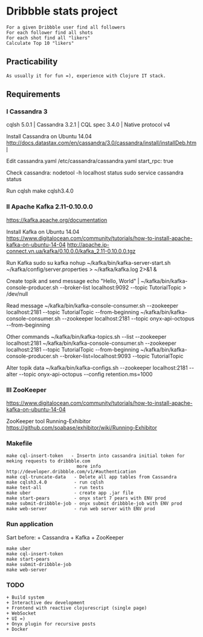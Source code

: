 # Dribbble stats project

    For a given Dribbble user find all followers
    For each follower find all shots
    For each shot find all "likers"
    Calculate Top 10 "likers"

## Practicability
    As usually it for fun =), experience with Clojure IT stack.

## Requirements

### I Cassandra 3
cqlsh 5.0.1 | Cassandra 3.2.1 | CQL spec 3.4.0 | Native protocol v4

Install Cassandra on Ubuntu 14.04
http://docs.datastax.com/en/cassandra/3.0/cassandra/install/installDeb.html

Edit cassandra.yaml
/etc/cassandra/cassandra.yaml
start_rpc: true


Check cassandra:
nodetool -h localhost status
sudo service cassandra status

Run cqlsh
make cqlsh3.4.0


### II Apache Kafka 2.11-0.10.0.0
https://kafka.apache.org/documentation

Install Kafka on Ubuntu 14.04
https://www.digitalocean.com/community/tutorials/how-to-install-apache-kafka-on-ubuntu-14-04
http://apache.ip-connect.vn.ua/kafka/0.10.0.0/kafka_2.11-0.10.0.0.tgz

Run Kafka
sudo su kafka
nohup ~/kafka/bin/kafka-server-start.sh ~/kafka/config/server.properties > ~/kafka/kafka.log 2>&1 &

Create topik and send message
echo "Hello, World" | ~/kafka/bin/kafka-console-producer.sh --broker-list localhost:9092 --topic TutorialTopic > /dev/null

Read message
~/kafka/bin/kafka-console-consumer.sh --zookeeper localhost:2181 --topic TutorialTopic --from-beginning
~/kafka/bin/kafka-console-consumer.sh --zookeeper localhost:2181 --topic onyx-api-octopus --from-beginning

Other commands
~/kafka/bin/kafka-topics.sh --list --zookeeper localhost:2181
~/kafka/bin/kafka-console-consumer.sh --zookeeper localhost:2181 --topic TutorialTopic --from-beginning
~/kafka/bin/kafka-console-producer.sh --broker-list=localhost:9093 --topic TutorialTopic

Alter topik data
~/kafka/bin/kafka-configs.sh --zookeeper localhost:2181 --alter --topic onyx-api-octopus --config retention.ms=1000

### III ZooKeeper
https://www.digitalocean.com/community/tutorials/how-to-install-apache-kafka-on-ubuntu-14-04

ZooKeeper tool Running-Exhibitor
https://github.com/soabase/exhibitor/wiki/Running-Exhibitor

### Makefile
    make cql-insert-token   - Insertn into cassandra initial token for meking requests to dribbble.com
                              more info http://developer.dribbble.com/v1/#authentication
    make cql-truncate-data   - Delete all app tables from Cassandra
    make cqlsh3.4.0          - run cqlsh
    make test-all            - run tests
    make uber                - create app .jar file
    make start-pears         - onyx start 7 pears with ENV prod
    make submit-dribbble-job - onyx submit dribbble-job with ENV prod
    make web-server          - run web server with ENV prod

### Run application
Sart before:
    + Cassandra
    + Kafka
    + ZooKeeper

    make uber
    make cql-insert-token
    make start-pears
    make submit-dribbble-job
    make web-server


### TODO
    + Build system
    + Interactive dev development
    + Frontend with reactive clojurescript (single page)
    + WebSocket
    + UI =)
    + Onyx plugin for recursive posts
    + Docker
